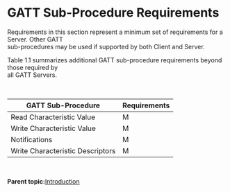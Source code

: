 # GATT Sub-Procedure Requirements

Requirements in this section represent a minimum set of requirements for a Server. Other GATT<br /> sub-procedures may be used if supported by both Client and Server.

Table 1.1 summarizes additional GATT sub-procedure requirements beyond those required by<br /> all GATT Servers.

<br />

|GATT Sub-Procedure|Requirements|
|------------------|------------|
|Read Characteristic Value|M|
|Write Characteristic Value|M|
|Notifications|M|
|Write Characteristic Descriptors|M|

<br />

**Parent topic:**[Introduction](GUID-0E755529-4FD2-4252-8598-8EDF707DDEC5.md)


